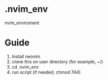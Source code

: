 # .nvim_env
nvim_enviroment

# Guide

1. Install neovim
2. clone this on user directory (for example, ~/)
3. cd .nvim_env
4. run script (if needed, chmod 744)
